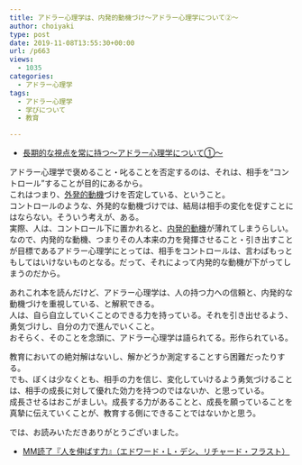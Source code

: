 ```yaml
---
title: アドラー心理学は、内発的動機づけ〜アドラー心理学について②〜
author: choiyaki
type: post
date: 2019-11-08T13:55:30+00:00
url: /p663
views:
  - 1035
categories:
  - アドラー心理学
tags:
  - アドラー心理学
  - 学びについて
  - 教育

---
```

  * <a href="https://choiyaki.com/?p=658" draggable="false">長期的な視点を常に持つ〜アドラー心理学について①〜</a>

アドラー心理学で褒めること・叱ることを否定するのは、それは、相手を“コントロール”することが目的にあるから。  
これはつまり、<a href="https://scrapbox.io/choiyaki-hondana/%E5%A4%96%E7%99%BA%E7%9A%84%E5%8B%95%E6%A9%9F" draggable="false">外発的動機</a>づけを否定している、ということ。  
コントロールのような、外発的な動機づけでは、結局は相手の変化を促すことにはならない。そういう考えが、ある。  
実際、人は、コントロール下に置かれると、<a href="https://scrapbox.io/choiyaki-hondana/%E5%86%85%E7%99%BA%E7%9A%84%E5%8B%95%E6%A9%9F" draggable="false">内発的動機</a>が薄れてしまうらしい。  
なので、内発的な動機、つまりその人本来の力を発揮させること・引き出すことが目標であるアドラー心理学にとっては、相手をコントロールは、言わばもっともしてはいけないものとなる。だって、それによって内発的な動機が下がってしまうのだから。

あれこれ本を読んだけど、アドラー心理学は、人の持つ力への信頼と、内発的な動機づけを重視している、と解釈できる。  
人は、自ら自立していくことのできる力を持っている。それを引き出せるよう、勇気づけし、自分の力で進んでいくこと。  
おそらく、そのことを念頭に、アドラー心理学は語られてる。形作られている。

教育においての絶対解はないし、解かどうか測定することすら困難だったりする。  
でも、ぼくは少なくとも、相手の力を信じ、変化していけるよう勇気づけることは、相手の成長に対して優れた効力を持つのではないか、と思っている。  
成長させるはおこがましい。成長する力があることと、成長を願っていることを真摯に伝えていくことが、教育する側にできることではないかと思う。

では、お読みいただきありがとうございました。

  * [MM読了『人を伸ばす力』（エドワード・L・デシ、リチャード・フラスト）][1]

 [1]: https://scrapbox.io/choiyaki-hondana/MM%E8%AA%AD%E4%BA%86%E3%80%8E%E4%BA%BA%E3%82%92%E4%BC%B8%E3%81%B0%E3%81%99%E5%8A%9B%E3%80%8F%EF%BC%88%E3%82%A8%E3%83%89%E3%83%AF%E3%83%BC%E3%83%89%E3%83%BBL%E3%83%BB%E3%83%87%E3%82%B7%E3%80%81%E3%83%AA%E3%83%81%E3%83%A3%E3%83%BC%E3%83%89%E3%83%BB%E3%83%95%E3%83%A9%E3%82%B9%E3%83%88%EF%BC%89
